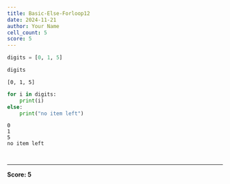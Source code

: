 ```yaml
---
title: Basic-Else-Forloop12
date: 2024-11-21
author: Your Name
cell_count: 5
score: 5
---
```


```python
digits = [0, 1, 5]
```


```python
digits
```




    [0, 1, 5]




```python
for i in digits:
    print(i)
else:
    print("no item left")
```

    0
    1
    5
    no item left



```python

```


```python

```


---
**Score: 5**
